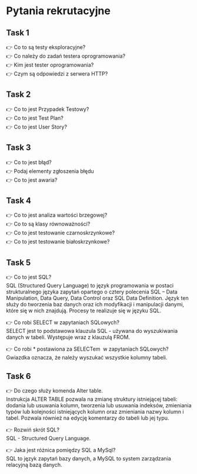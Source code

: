# Pytania rekrutacyjne

## Task 1
👉 Co to są testy eksploracyjne? <br> 
👉 Co należy do zadań testera oprogramowania? <br> 
👉 Kim jest tester oprogramowania? <br> 
👉 Czym są odpowiedzi z serwera HTTP? <br> 

## Task 2
👉 Co to jest Przypadek Testowy? <br> 
👉 Co to jest Test Plan? <br> 
👉 Co to jest User Story? <br> 

## Task 3
👉 Co to jest błąd? <br>
👉 Podaj elementy zgłoszenia błędu <br> 
👉 Co to jest awaria? <br>

## Task 4
👉 Co to jest analiza wartości brzegowej? <br>
👉 Co to są klasy równoważności? <br>
👉 Co to jest testowanie czarnoskrzynkowe? <br>
👉 Co to jest testowanie białoskrzynkowe? <br>

## Task 5
👉 Co to jest SQL? <br>
SQL (Structured Query Language) to język programowania w postaci strukturalnego języka zapytań opartego o cztery polecenia SQL – Data Manipulation, Data Query, Data Control oraz SQL Data Definition. Język ten służy do tworzenia baz danych oraz ich modyfikacji i manipulacji danymi, które się w nich znajdują. Procesy te realizuje się w języku SQL.

👉 Co robi SELECT w zapytaniach SQLowych? <br>
SELECT jest to podstawowa klauzula SQL - używana do wyszukiwania danych w tabeli. Występuje wraz z klauzulą FROM.

👉 Co robi * postawiona za SELECTem  w zapytaniach SQLowych? <br>
Gwiazdka oznacza, że należy wyszukać wszystkie kolumny tabeli.

## Task 6
👉 Do czego służy komenda Alter table.  <br>
Instrukcja ALTER TABLE pozwala na zmianę struktury istniejącej tabeli: dodania lub usuwania kolumn, tworzenia lub usuwania indeksów, zmieniania typów lub kolejności istniejących kolumn oraz zmieniania nazwy kolumn i  tabel. Pozwala również na edycję komentarzy do tabeli lub jej typu.

👉 Rozwiń skrót SQL?  <br>
SQL - Structured Query Language.

👉 Jaka jest różnica pomiędzy SQL a MySql?  <br>
SQL to język zapytań bazy danych, a MySQL to system zarządzania relacyjną bazą danych. 
